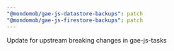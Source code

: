 ```yaml
---
"@mondomob/gae-js-datastore-backups": patch
"@mondomob/gae-js-firestore-backups": patch
---
```


Update for upstream breaking changes in gae-js-tasks
